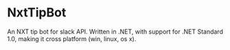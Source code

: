 # NxtTipBot
An NXT tip bot for slack API.
Written in .NET, with support for .NET Standard 1.0, making it cross platform (win, linux, os x).
